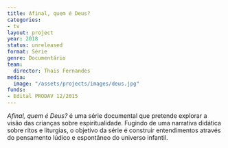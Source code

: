 ```yaml
---
title: Afinal, quem é Deus?
categories:
- tv
layout: project
year: 2018
status: unreleased
format: Série
genre: Documentário
team:
  director: Thais Fernandes
media:
  image: "/assets/projects/images/deus.jpg"
funds:
- Edital PRODAV 12/2015
---
```


_Afinal, quem é Deus?_ é uma série documental que pretende explorar a visão das crianças sobre espiritualidade. Fugindo de uma narrativa didática sobre ritos e liturgias, o objetivo da série é construir entendimentos através do pensamento lúdico e espontâneo do universo infantil.
